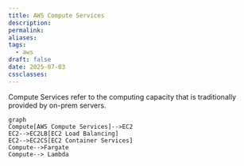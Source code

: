```yaml
---
title: AWS Compute Services
description: 
permalink: 
aliases: 
tags:
  - aws
draft: false
date: 2025-07-03
cssclasses:
---
```


Compute Services refer to the computing capacity that is traditionally provided by on-prem servers.

```mermaid
graph
Compute[AWS Compute Services]-->EC2
EC2-->EC2LB[EC2 Load Balancing]
EC2-->EC2CS[EC2 Container Services]
Compute-->Fargate
Compute--> Lambda
```

